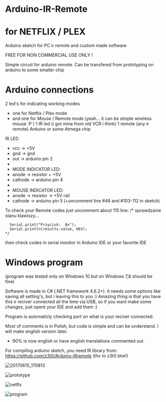 # Arduino-IR-Remote 
# for NETFLIX / PLEX
Arduino sketch for PC ir remote and custom made software

FREE FOR NON COMMERCIAL USE ONLY !


Simple circuit for arduino remote.
Can be transfered from prototyping on arduino to some smaller chip

# Arduino connections
2 led's for indicating working modes 
  - one for Netflix / Plex mode
  - and one for Mouse / Remote mode (yeah... it can be simple wireless mouse :P )
1 IR led (i got mine from old VCR i think)
1 remote (any ir remote)
Arduino or some Atmega chip


IR LED 
 *   vcc -> +5V
 *   gnd -> gnd
 *   out -> arduino pin 2
 *   
 *   MODE INDICATOR LED:
 *   anode -> resistor + +5V
 *   cathode -> arduino pin 4
 *   
 *   MOUSE INDICATOR LED:
 *   anode -> resistor -> +5V rail
 *   cathode -> arduino pin 5 (+uncomment line #48 and #103-112 in sketch)


To check your Remote codes just uncomment about 115 line:
    /* sprawdzanie stanu klawiszy...

      Serial.print("Przycisk:  0x");
      Serial.println(results.value, HEX);
    */
then check codes in serial monitor in Arduino IDE or your favorite IDE

# Windows program

(program was tested only on Windows 10 but on Windows 7,8 should be fine)

Software is made in C# (.NET framework 4.6.2+). It needs some options like saving all setting's, but i leaving this to you :)
Amazing thing is that you have this ir reciver connected all the time via USB, so if you want make some changes, just opent your IDE and add them :)

Program is automaticly checking port on what is your reciver connected.

Most of comments is in Polish, but code is simple and can be understand. 
I will make english version later.
* 90% is now english or have english translations commented out.

For compiling arduino sketch, you need IR library from: https://github.com/z3t0/Arduino-IRremote (thx to z3t0 btw!)

![20170615_170813](https://user-images.githubusercontent.com/667242/27188365-373f9bf6-51ee-11e7-9fa5-0ab6333d29df.png)

![prototype](https://user-images.githubusercontent.com/667242/27188366-375cec7e-51ee-11e7-9433-fae0f8e78bf7.png)

![netflx](https://user-images.githubusercontent.com/667242/27181880-bf63bae0-51d9-11e7-9a59-b8d7dcfff9d2.png)

![program](https://user-images.githubusercontent.com/667242/27195516-67b23fd2-5207-11e7-8bbe-9c23b0e6a22c.png)
